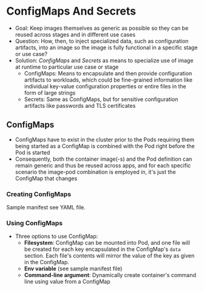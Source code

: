 # ConfigMaps And Secrets

* Goal: Keep images themselves as generic as possible so they can be reused across stages and in different use cases
* Question: How, then, to inject specialized data, such as configuration artifacts, into an image so the image is fully functional in a specific stage or use case?
* Solution: _ConfigMaps_ and _Secrets_ as means to specialize use of image at runtime to particular use case or stage
    * ConfigMaps: Means to encapsulate and then provide configuration artifacts to workloads, which could be fine-grained information like individual key-value configuration properties or entire files in the form of large strings
    * Secrets: Same as ConfigMaps, but for sensitive configuration artifacts like passwords and TLS certificates

## ConfigMaps

* ConfigMaps have to exist in the cluster prior to the Pods requiring them being started as a ConfigMap is combined with the Pod right before the Pod is started
* Consequently, both the container image(-s) and the Pod definition can remain generic and thus be reused across apps, and for each specific scenario the image-pod combination is employed in, it's just the ConfigMap that changes

### Creating ConfigMaps

Sample manifest see YAML file.

### Using ConfigMaps

* Three options to use ConfigMap:
    * __Filesystem__: ConfigMap can be mounted into Pod, and one file will be created for each key encapsulated in the ConfigMap's `data` section. Each file's contents will mirror the value of the key as given in the ConfigMap.
    * __Env variable__ (see sample manifest file)
    * __Command-line argument__: Dynamically create container's command line using value from a ConfigMap